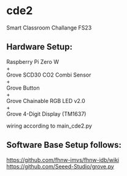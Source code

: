 # cde2
Smart Classroom Challange FS23

## Hardware Setup:
Raspberry Pi Zero W  
+  
Grove SCD30 CO2 Combi Sensor  
+  
Grove Button  
+  
Grove Chainable RGB LED v2.0  
+  
Grove 4-Digit Display (TM1637)  
    
wiring according to main_cde2.py  


## Software Base Setup follows:
https://github.com/fhnw-imvs/fhnw-idb/wiki  
https://github.com/Seeed-Studio/grove.py
